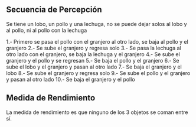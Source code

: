 ## **Secuencia de Percepción**
Se tiene un lobo, un pollo y una lechuga, no se puede dejar solos al lobo y al pollo, ni al pollo con la lechuga

1.- Primero se pasa el pollo con el granjero al otro lado, se baja al pollo y el granjero
2.- Se sube el granjero y regresa solo
3.- Se pasa la lechuga al otro lado con el granjero, se baja la lechuga y el granjero
4.- Se sube el granjero y el pollo y se regresan
5.- Se baja el pollo y el granjero
6.- Se sube el lobo y el granjero y pasan al otro lado
7.- Se baja el granjero y el lobo
8.- Se sube el granjero y regresa solo
9.- Se sube el pollo y el granjero y pasan al otro lado
10.- Se baja el granjero y el pollo

## **Medida de Rendimiento**
La medida de rendimiento es que ninguno de los 3 objetos se coman entre sí.